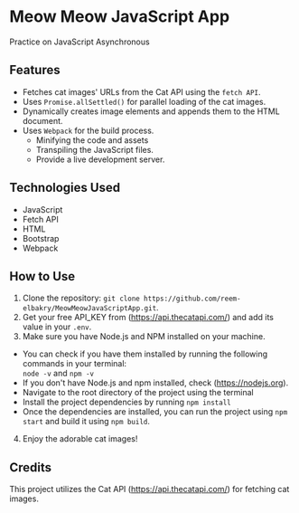 # Meow Meow JavaScript App
Practice on JavaScript Asynchronous 

## Features
- Fetches cat images' URLs from the Cat API using the `fetch API`.
- Uses `Promise.allSettled()` for parallel loading of the cat images.
- Dynamically creates image elements and appends them to the HTML document.
- Uses `Webpack` for the build process. 
    - Minifying the code and assets 
    - Transpiling the JavaScript files. 
    - Provide a live development server.

## Technologies Used
- JavaScript
- Fetch API
- HTML
- Bootstrap
- Webpack

## How to Use
1. Clone the repository: `git clone https://github.com/reem-elbakry/MeowMeowJavaScriptApp.git`.
2. Get your free API_KEY from (https://api.thecatapi.com/) and add its value in your `.env`.
3. Make sure you have Node.js and NPM installed on your machine. 
- You can check if you have them installed by running the following commands in your terminal:  <br /> 
   `node -v` and `npm -v`
- If you don't have Node.js and npm installed, check (https://nodejs.org).
- Navigate to the root directory of the project using the terminal 
- Install the project dependencies by running `npm install`
- Once the dependencies are installed, you can run the project using `npm start` and build it using `npm build`.
4. Enjoy the adorable cat images!

## Credits
This project utilizes the Cat API (https://api.thecatapi.com/) for fetching cat images.


